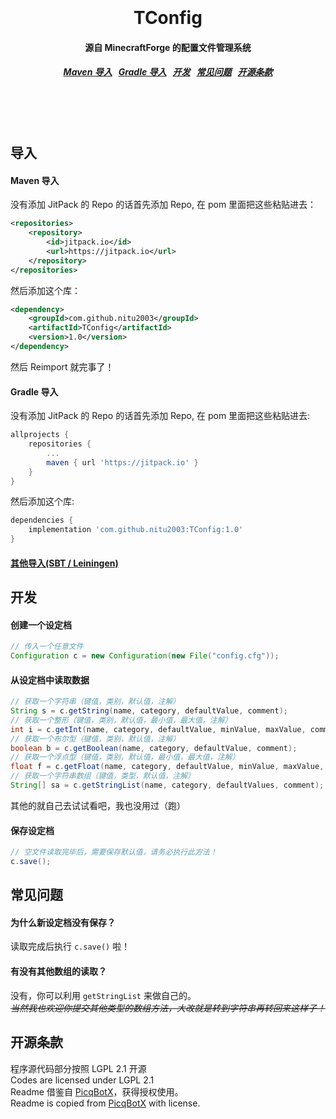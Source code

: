<h1 align="center">
  <br>
  <br>
  TConfig
  <h4 align="center">
  源自 MinecraftForge 的配置文件管理系统
  </h4>
  <h5 align="center">
<a href="#maven">Maven 导入</a>&nbsp;&nbsp;
<a href="#gradle">Gradle 导入</a>&nbsp;&nbsp;
<a href="#dev">开发</a>&nbsp;&nbsp;
<a href="#faq">常见问题</a>&nbsp;&nbsp;
<a href="#license">开源条款</a>
</h5>
  <br>
  <br>
  <br>
</h1>

## 导入
#### Maven 导入
<a name="maven"></a>
没有添加 JitPack 的 Repo 的话首先添加 Repo, 在 pom 里面把这些粘贴进去：

```xml
<repositories>
    <repository>
        <id>jitpack.io</id>
        <url>https://jitpack.io</url>
    </repository>
</repositories>
```

然后添加这个库：

```xml
<dependency>
    <groupId>com.github.nitu2003</groupId>
    <artifactId>TConfig</artifactId>
    <version>1.0</version>
</dependency>
```

然后 Reimport 就完事了！

#### Gradle 导入
<a name="gradle"></a>
没有添加 JitPack 的 Repo 的话首先添加 Repo, 在 pom 里面把这些粘贴进去:

```gradle
allprojects {
    repositories {
        ...
        maven { url 'https://jitpack.io' }
    }
}
```

然后添加这个库:

```gradle
dependencies {
    implementation 'com.github.nitu2003:TConfig:1.0'
}
```

<!-- HyDevelop：每次更新都要手动改这些版本号好烦的_(:з」∠)_... -->
<!-- Taskeren： 那就少更新啊！ -->

#### [其他导入(SBT / Leiningen)](https://jitpack.io/#nitu2003/TConfig)

## 开发
<a name="dev"></a>

#### 创建一个设定档
```java
// 传入一个任意文件
Configuration c = new Configuration(new File("config.cfg"));
```

#### 从设定档中读取数据
```java
// 获取一个字符串（键值，类别，默认值，注解）
String s = c.getString(name, category, defaultValue, comment);
// 获取一个整形（键值，类别，默认值，最小值，最大值，注解）
int i = c.getInt(name, category, defaultValue, minValue, maxValue, comment);
// 获取一个布尔型（键值，类别，默认值，注解）
boolean b = c.getBoolean(name, category, defaultValue, comment);
// 获取一个浮点型（键值，类别，默认值，最小值，最大值，注解）
float f = c.getFloat(name, category, defaultValue, minValue, maxValue, comment);
// 获取一个字符串数组（键值，类型，默认值，注解）
String[] sa = c.getStringList(name, category, defaultValues, comment);
```

其他的就自己去试试看吧，我也没用过（跑）

#### 保存设定档
```java
// 空文件读取完毕后，需要保存默认值，请务必执行此方法！
c.save();
```

## 常见问题
<a name="faq"></a>

#### 为什么新设定档没有保存？
读取完成后执行 `c.save()` 啦！

#### 有没有其他数组的读取？
没有，你可以利用 `getStringList` 来做自己的。  
~~*当然我也欢迎你提交其他类型的数组方法，大改就是转到字符串再转回来这样子！*~~

## 开源条款
<a name="license"></a>
程序源代码部分按照 LGPL 2.1 开源  
Codes are licensed under LGPL 2.1  
Readme 借鉴自 [PicqBotX](https://github.com/HyDevelop/PicqBotX)，获得授权使用。  
Readme is copied from [PicqBotX](https://github.com/HyDevelop/PicqBotX) with license.

